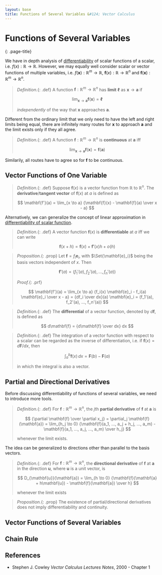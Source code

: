 ```yaml
---
layout: base
title: Functions of Several Variables &#124; Vector Calculus
---
```


# Functions of Several Variables
{: .page-title}

We have in depth analysis of [differentiability](../analysis/differentiability.md) of scalar functions of a scalar, i.e. $f(x): \mathbb{R} \to \mathbb{R}$.
However, we may equally well consider scalar or vector functions of multiple variables, i.e.
$f(\mathbf{x}): \mathbb{R}^m \to \mathbb{R}$, $\mathbf{f}(x): \mathbb{R} \to \mathbb{R}^n$ and $\mathbf{f}(\mathbf{x}): \mathbb{R}^m \to \mathbb{R}^n$.

> *Definition.*{: .def}
> A function $\mathbf{f}: \mathbb{R}^m \to \mathbb{R}^n$ has **limit** $\boldsymbol{\ell}$ as $\mathbf{x} \to \mathbf{a}$ if
>
> $$
  \lim_{\mathbf{x} \to \mathbf{a}} \mathbf{f}(\mathbf{x}) = \boldsymbol{\ell}
  $$
>
> _independently_ of the way that $\mathbf{x}$ approaches $\mathbf{a}$.

Different from the ordinary limit that we only need to have the left and right limits being equal,
there are infinitely many routes for $\mathbf{x}$ to approach $\mathbf{a}$ and the limit exists only if they all agree.

> *Definition.*{: .def}
> A function $\mathbf{f}: \mathbb{R}^m \to \mathbb{R}^n$ is **continuous** at $\mathbf{a}$ iff
>
> $$
  \lim_{\mathbf{x} \to \mathbf{a}} \mathbf{f}(\mathbf{x}) = \mathbf{f}(\mathbf{a})
  $$

Similarily, all routes have to agree so for $\mathbf{f}$ to be continuous.

## Vector Functions of One Variable

> *Definition.*{: .def}
> Suppose $\mathbf{f}(x)$ is a vector function from $\mathbb{R}$ to $\mathbb{R}^n$.
> The **derivative**/**tangent vector** of $\mathbf{f}(x)$ at $a$ is defined as
>
> $$
  \mathbf{f'}(a) = \lim_{x \to a} {\mathbf{f}(x) - \mathbf{f}(a) \over x - a}
  $$

Alternatively, we can generalize the concept of linear approximation in [differentiability of scalar function](../analysis/differentiability.md#differentiability-linear-approximation).

> *Definition.*{: .def}
> A vector function $\mathbf{f}(x)$ is **differentiable** at $a$ iff we can write
>
> $$
  \mathbf{f}(x + h) = \mathbf{f}(x) + \mathbf{f'}(x)h + o(h)
  $$

> *Proposition.*{: .prop}
> Let $\mathbf{f} = f_i \mathbf{e}_i$, with $\Set{\mathbf{e}_i}$ being the basis vectors independent of $x$. Then
>
> $$
  \mathbf{f'}(a) = (f_1'(a), f_2'(a), ..., f_n'(a))
  $$
>
> *Proof.*{: .prf}
>
> $$
  \mathbf{f'}(a) = \lim_{x \to a} {f_i(x) \mathbf{e}_i - f_i(a) \mathbf{e}_i \over x - a}
  = {df_i \over dx}(a) \mathbf{e}_i = (f_1'(a), f_2'(a), ..., f_n'(a))
  $$

> *Definition.*{: .def}
> The **differential** of a vector function, denoted by $d\mathbf{f}$, is defined as
>
> $$
  d\mathbf{f} = {d\mathbf{f} \over dx} dx
  $$

> *Definition.*{: .def}
> The integration of a vector function with respect to a scalar can be regarded as the inverse of differentiation,
> i.e. if $\mathbf{f}(x) = d\mathbf{F}/dx$, then
>
> $$
  \int_a^b \mathbf{f}(x) \,dx = \mathbf{F}(b) - \mathbf{F}(a)
  $$
>
> in which the integral is also a vector.

## Partial and Directional Derivatives

Before discussing differentiability of functions of several variables, we need to introduce more tools.

> *Definition.*{: .def}
> For $\mathbf{f}: \mathbb{R}^m \to \mathbb{R}^n$, the $j$th **partial derivative** of $\mathbf{f}$ at $\mathbf{a}$ is
>
> $$
  {\partial \mathbf{f} \over \partial x_j} = \partial_j \mathbf{f}(\mathbf{a})
  = \lim_{h_j \to 0} {\mathbf{f}(a_1, ..., a_j + h_j, ..., a_m) - \mathbf{f}(a_1, ..., a_j, ..., a_m) \over h_j}
  $$
>
> whenever the limit exists.

The idea can be generalized to directions other than parallel to the basis vectors.

> *Definition.*{: .def}
> For $\mathbf{f}: \mathbb{R}^m \to \mathbb{R}^n$, the **directional derivative** of $\mathbf{f}$ at $\mathbf{a}$ in the direction $\mathbf{u}$, where $\mathbf{u}$ is a unit vector, is
>
> $$
  D_{\mathbf{u}}(\mathbf{a}) = \lim_{h \to 0} {\mathbf{f}(\mathbf{a} + h\mathbf{u}) - \mathbf{f}(\mathbf{a}) \over h}
  $$
>
> whenever the limit exists

> *Proposition.*{: .prop}
> The existence of partial/directional derivatives does not imply differentiability and continuity.

## Vector Functions of Several Variables

## Chain Rule

## References

* Stephen J. Cowley _Vector Calculus Lectures Notes_, 2000 - Chapter 1

